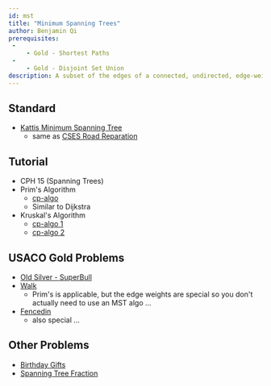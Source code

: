 ```yaml
---
id: mst
title: "Minimum Spanning Trees"
author: Benjamin Qi
prerequisites: 
 - 
     - Gold - Shortest Paths
 - 
     - Gold - Disjoint Set Union
description: A subset of the edges of a connected, undirected, edge-weighted graph that connects all the vertices to each other of minimum total weight, where no cycles are allowed.
---
```


## Standard

 - [Kattis Minimum Spanning Tree](https://open.kattis.com/problems/minspantree)
   - same as [CSES Road Reparation](https://cses.fi/problemset/task/1675)

## Tutorial

 - CPH 15 (Spanning Trees)
 - Prim's Algorithm
   - [cp-algo](https://cp-algorithms.com/graph/mst_prim.html)
   - Similar to Dijkstra
 - Kruskal's Algorithm
   - [cp-algo 1](https://cp-algorithms.com/graph/mst_kruskal.html)
   - [cp-algo 2](https://cp-algorithms.com/graph/mst_kruskal_with_dsu.html)

## USACO Gold Problems

 - [Old Silver - SuperBull](http://www.usaco.org/index.php?page=viewproblem2&cpid=531)
 - [Walk](http://usaco.org/index.php?page=viewproblem2&cpid=946)
   - Prim's is applicable, but the edge weights are special so you don't actually need to use an MST algo ...
 - [Fencedin](http://www.usaco.org/index.php?page=viewproblem2&cpid=623)
   - also special ...

## Other Problems

  - [Birthday Gifts](https://www.hackerearth.com/practice/math/combinatorics/inclusion-exclusion/practice-problems/algorithm/mancunian-and-birthday-gifts-d44faa15/) [](73)
  - [Spanning Tree Fraction](https://www.hackerrank.com/contests/w31/challenges/spanning-tree-fraction) [](78)